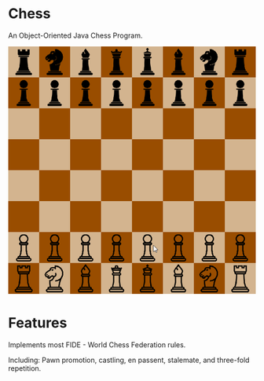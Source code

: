 # Chess
An Object-Oriented Java Chess Program.

![Quick Demo](Demo.gif)

# Features

Implements most FIDE - World Chess Federation rules.

Including: Pawn promotion, castling, en passent, stalemate, and three-fold repetition.
